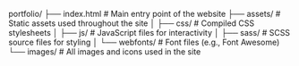 portfolio/
├── index.html          # Main entry point of the website
├── assets/             # Static assets used throughout the site
│   ├── css/            # Compiled CSS stylesheets
│   ├── js/             # JavaScript files for interactivity
│   ├── sass/           # SCSS source files for styling
│   └── webfonts/       # Font files (e.g., Font Awesome)
└── images/             # All images and icons used in the site
